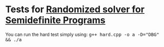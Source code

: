# Tests for <a href ="https://github.com/GeomScale/gsoc25/wiki/Randomized-solver-for-Semidefinite-Programs"> Randomized solver for Semidefinite Programs </a>
You can run the hard test simply using:
<tt>g++ hard.cpp -o a -D="DBG" && ./a</tt>
